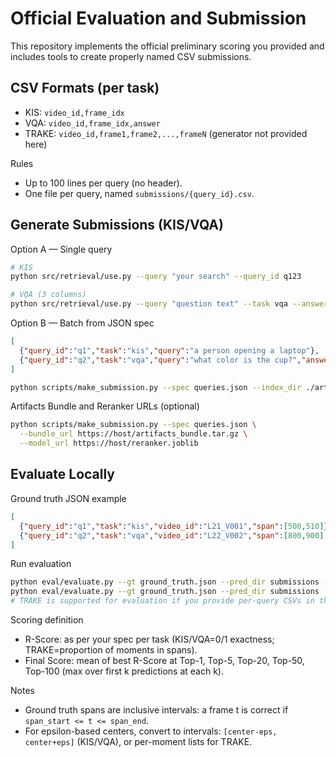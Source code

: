 # Official Evaluation and Submission

This repository implements the official preliminary scoring you provided and includes tools to create properly named CSV submissions.

## CSV Formats (per task)
- KIS: `video_id,frame_idx`
- VQA: `video_id,frame_idx,answer`
- TRAKE: `video_id,frame1,frame2,...,frameN` (generator not provided here)

Rules
- Up to 100 lines per query (no header).
- One file per query, named `submissions/{query_id}.csv`.

## Generate Submissions (KIS/VQA)

Option A — Single query
```bash
# KIS
python src/retrieval/use.py --query "your search" --query_id q123

# VQA (3 columns)
python src/retrieval/use.py --query "question text" --task vqa --answer "màu xanh" --query_id q_vqa_01
```

Option B — Batch from JSON spec
```json
[
  {"query_id":"q1","task":"kis","query":"a person opening a laptop"},
  {"query_id":"q2","task":"vqa","query":"what color is the cup?","answer":"màu xanh"}
]
```

```bash
python scripts/make_submission.py --spec queries.json --index_dir ./artifacts
```

Artifacts Bundle and Reranker URLs (optional)
```bash
python scripts/make_submission.py --spec queries.json \
  --bundle_url https://host/artifacts_bundle.tar.gz \
  --model_url https://host/reranker.joblib
```

## Evaluate Locally

Ground truth JSON example
```json
[
  {"query_id":"q1","task":"kis","video_id":"L21_V001","span":[500,510]},
  {"query_id":"q2","task":"vqa","video_id":"L22_V002","span":[800,900],"answer":"màu xanh"}
]
```

Run evaluation
```bash
python eval/evaluate.py --gt ground_truth.json --pred_dir submissions --task kis
python eval/evaluate.py --gt ground_truth.json --pred_dir submissions --task vqa --normalize_answer
# TRAKE is supported for evaluation if you provide per-query CSVs in that format
```

Scoring definition
- R-Score: as per your spec per task (KIS/VQA=0/1 exactness; TRAKE=proportion of moments in spans). 
- Final Score: mean of best R-Score at Top-1, Top-5, Top-20, Top-50, Top-100 (max over first k predictions at each k).

Notes
- Ground truth spans are inclusive intervals: a frame t is correct if `span_start <= t <= span_end`.
- For epsilon-based centers, convert to intervals: `[center-eps, center+eps]` (KIS/VQA), or per-moment lists for TRAKE.
